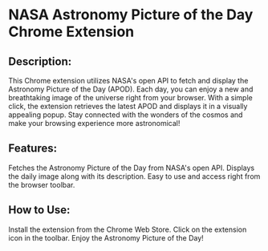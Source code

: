 # NASA Astronomy Picture of the Day Chrome Extension
## Description: 
This Chrome extension utilizes NASA's open API to fetch and display the Astronomy Picture of the Day (APOD). Each day, you can enjoy a new and breathtaking image of the universe right from your browser. With a simple click, the extension retrieves the latest APOD and displays it in a visually appealing popup. Stay connected with the wonders of the cosmos and make your browsing experience more astronomical!


## Features:
Fetches the Astronomy Picture of the Day from NASA's open API.
Displays the daily image along with its description.
Easy to use and access right from the browser toolbar.

## How to Use:
Install the extension from the Chrome Web Store.
Click on the extension icon in the toolbar.
Enjoy the Astronomy Picture of the Day!
